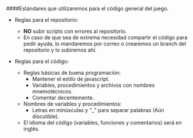 ####Estándares que utilizaremos para el código general del juego.

* Reglas para el repositorio:
  * **NO** subir scripts con errores al repositorio.
  * En caso de que sea de extrema necesidad compartir el código para pedir ayuda, lo mandaremos por correo o crearemos un branch 
  del repositorio y lo subiremos ahí.
 
* Reglas para el código:
  * Reglas básicas de buena programación:
    * Mantener el estilo de javascript.
    * Variables, procedimientos y archivos con nombres mnemotécnicos.
    * Comentar decentemente.
  * Nombres de variables y procedimientos:
    * Letras en minúsculas y "_" para separar palabras (Aún discutible).
  * El idioma del código (variables, funciones y comentarios) será en inglés.
